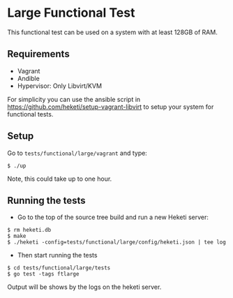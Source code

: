 # Large Functional Test
This functional test can be used on a system with at least 128GB of RAM.

## Requirements

* Vagrant
* Andible
* Hypervisor: Only Libvirt/KVM

For simplicity you can use the ansible script in https://github.com/heketi/setup-vagrant-libvirt
to setup your system for functional tests.

## Setup

Go to `tests/functional/large/vagrant` and type:

```
$ ./up
```

Note, this could take up to one hour.

## Running the tests

* Go to the top of the source tree build and run a new Heketi server:

```
$ rm heketi.db
$ make
$ ./heketi -config=tests/functional/large/config/heketi.json | tee log

```

* Then start running the tests

```
$ cd tests/functional/large/tests
$ go test -tags ftlarge
```

Output will be shows by the logs on the heketi server.